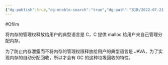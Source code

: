 ```yaml
---
{"dg-publish":true,"dg-enable-search":"true","dg-path":"文章/2022-07-21 关于内存分配的理解.md","permalink":"/文章/2022-07-21 关于内存分配的理解/","dgEnableSearch":"true","dgPassFrontmatter":true}
---
```


#Ofilm 

将内存的管理权释放给用户的典型语言是 C，C 提供 malloc 给用户来自己管理分配内存。

为了防止内存泄露而不将内存的管理权限释放给用户的典型语言是 JAVA，为了实现内存的自动分配回收，所以才会有 GC 的这种垃圾回收的特性。